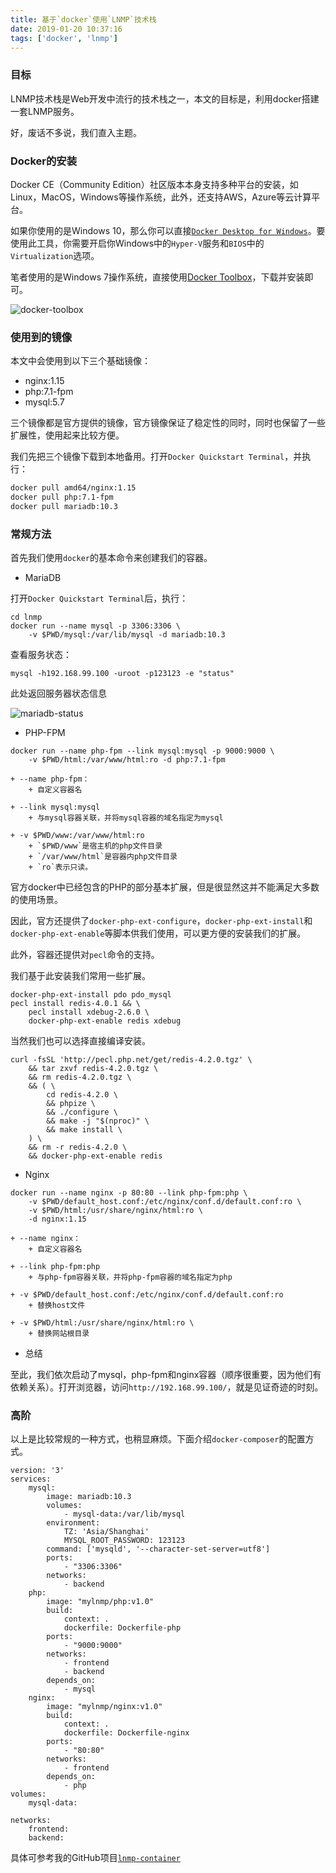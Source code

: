 ```yaml
---
title: 基于`docker`使用`LNMP`技术栈
date: 2019-01-20 10:37:16
tags: ['docker', 'lnmp']
---
```


### 目标

LNMP技术栈是Web开发中流行的技术栈之一，本文的目标是，利用docker搭建一套LNMP服务。

好，废话不多说，我们直入主题。

### Docker的安装

Docker CE（Community Edition）社区版本本身支持多种平台的安装，如Linux，MacOS，Windows等操作系统，此外，还支持AWS，Azure等云计算平台。

如果你使用的是Windows 10，那么你可以直接[`Docker Desktop for Windows`](https://hub.docker.com/editions/community/docker-ce-desktop-windows)。要使用此工具，你需要开启你Windows中的`Hyper-V`服务和`BIOS`中的`Virtualization`选项。

笔者使用的是Windows 7操作系统，直接使用[Docker Toolbox](https://docs.docker.com/toolbox/toolbox_install_windows/)，下载并安装即可。

![docker-toolbox](images/docker-toolbox.png "docker-toolbox")

### 使用到的镜像

本文中会使用到以下三个基础镜像：

+ nginx:1.15
+ php:7.1-fpm
+ mysql:5.7

三个镜像都是官方提供的镜像，官方镜像保证了稳定性的同时，同时也保留了一些扩展性，使用起来比较方便。

我们先把三个镜像下载到本地备用。打开`Docker Quickstart Terminal`，并执行：

```bash
docker pull amd64/nginx:1.15
docker pull php:7.1-fpm
docker pull mariadb:10.3
```

### 常规方法

首先我们使用`docker`的基本命令来创建我们的容器。

+ MariaDB

打开`Docker Quickstart Terminal`后，执行：

```
cd lnmp
docker run --name mysql -p 3306:3306 \
    -v $PWD/mysql:/var/lib/mysql -d mariadb:10.3
```

查看服务状态：

```
mysql -h192.168.99.100 -uroot -p123123 -e "status"
```

此处返回服务器状态信息

![mariadb-status](images/mariadb-status.png "mariadb-status")

+ PHP-FPM

```
docker run --name php-fpm --link mysql:mysql -p 9000:9000 \
    -v $PWD/html:/var/www/html:ro -d php:7.1-fpm
```

    + --name php-fpm：
        + 自定义容器名

    + --link mysql:mysql
        + 与mysql容器关联，并将mysql容器的域名指定为mysql

    + -v $PWD/www:/var/www/html:ro
        + `$PWD/www`是宿主机的php文件目录
        + `/var/www/html`是容器内php文件目录
        + `ro`表示只读。

官方docker中已经包含的PHP的部分基本扩展，但是很显然这并不能满足大多数的使用场景。

因此，官方还提供了`docker-php-ext-configure`，`docker-php-ext-install`和
`docker-php-ext-enable`等脚本供我们使用，可以更方便的安装我们的扩展。

此外，容器还提供对`pecl`命令的支持。

我们基于此安装我们常用一些扩展。

```
docker-php-ext-install pdo pdo_mysql
pecl install redis-4.0.1 && \
    pecl install xdebug-2.6.0 \
    docker-php-ext-enable redis xdebug
```

当然我们也可以选择直接编译安装。

```
curl -fsSL 'http://pecl.php.net/get/redis-4.2.0.tgz' \
    && tar zxvf redis-4.2.0.tgz \
    && rm redis-4.2.0.tgz \
    && ( \
        cd redis-4.2.0 \
        && phpize \
        && ./configure \
        && make -j "$(nproc)" \
        && make install \
    ) \
    && rm -r redis-4.2.0 \
    && docker-php-ext-enable redis
```

+ Nginx

```
docker run --name nginx -p 80:80 --link php-fpm:php \
    -v $PWD/default_host.conf:/etc/nginx/conf.d/default.conf:ro \
    -v $PWD/html:/usr/share/nginx/html:ro \
    -d nginx:1.15
```

    + --name nginx：
        + 自定义容器名

    + --link php-fpm:php
        + 与php-fpm容器关联，并将php-fpm容器的域名指定为php

    + -v $PWD/default_host.conf:/etc/nginx/conf.d/default.conf:ro
        + 替换host文件

    + -v $PWD/html:/usr/share/nginx/html:ro \
        + 替换网站根目录

+ 总结

至此，我们依次启动了mysql，php-fpm和nginx容器（顺序很重要，因为他们有依赖关系）。打开浏览器，访问`http://192.168.99.100/`，就是见证奇迹的时刻。

### 高阶

以上是比较常规的一种方式，也稍显麻烦。下面介绍`docker-composer`的配置方式。

```
version: '3'
services:
    mysql:
        image: mariadb:10.3
        volumes:
            - mysql-data:/var/lib/mysql
        environment:
            TZ: 'Asia/Shanghai'
            MYSQL_ROOT_PASSWORD: 123123
        command: ['mysqld', '--character-set-server=utf8']
        ports:
            - "3306:3306"
        networks:
            - backend
    php:
        image: "mylnmp/php:v1.0"
        build:
            context: .
            dockerfile: Dockerfile-php
        ports:
            - "9000:9000"
        networks:
            - frontend
            - backend
        depends_on:
            - mysql
    nginx:
        image: "mylnmp/nginx:v1.0"
        build:
            context: .
            dockerfile: Dockerfile-nginx
        ports:
            - "80:80"
        networks:
            - frontend
        depends_on:
            - php
volumes:
    mysql-data:

networks:
    frontend:
    backend:
```

具体可参考我的GitHub项目[`lnmp-container`](https://github.com/wueason/lnmp-container)
